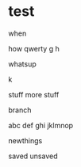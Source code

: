 # test
when

how
qwerty
g
h


whatsup

k

stuff
more stuff

branch

abc
def
ghi
jklmnop

newthings

saved
unsaved